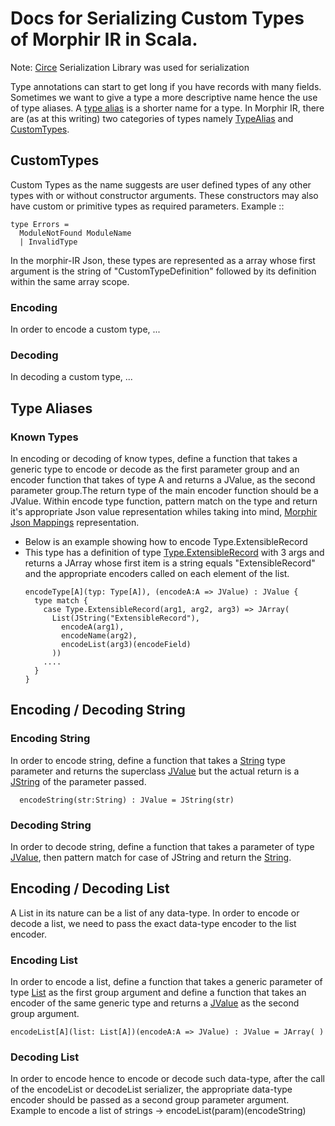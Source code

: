 # Docs for Serializing Custom Types of Morphir IR in Scala.
 Note: [Circe](https://circe.github.io/circe/codec.html) Serialization Library was used for serialization

Type annotations can start to get long if you have records with many fields. 
Sometimes we want to give a type a more  descriptive name hence the use of type aliases. 
A [type alias]() is a shorter name for a type. In Morphir IR, there are (as at this writing) two 
categories of types namely [TypeAlias]() and [CustomTypes]().

## CustomTypes
Custom Types as the name suggests are user defined types of any other types with or without 
constructor arguments. These constructors may also have custom or primitive types as required
parameters. Example ::
  ```
  type Errors = 
    ModuleNotFound ModuleName 
    | InvalidType 
  ``` 

In the morphir-IR Json, these types are represented as a array whose first argument is the string 
of "CustomTypeDefinition" followed by its definition within the same array scope.

### Encoding
In order to encode a custom type, ... 


### Decoding
In decoding a custom type, ...


## Type Aliases 


### Known Types 
In encoding or decoding of know types, define a function that takes a generic type to encode or decode 
as the first parameter group and an encoder function that takes of type A and returns a JValue, as the 
second parameter group.The return type of the main encoder function should be a JValue. Within encode type 
function, pattern match on the type and return it's appropriate Json value representation whiles taking 
into mind, [Morphir Json Mappings](https://github.com/finos/morphir-elm/blob/main/docs/json-mapping.md) 
representation.  
* Below is an example showing how to encode Type.ExtensibleRecord  
* This type has a definition of type [Type.ExtensibleRecord]() with 3 args and returns a JArray whose first item is a string equals
"ExtensibleRecord" and the appropriate encoders called on each element of the list.
  ```
  encodeType[A](typ: Type[A]), (encodeA:A => JValue) : JValue {
    type match {
      case Type.ExtensibleRecord(arg1, arg2, arg3) => JArray(
        List(JString("ExtensibleRecord"),
          encodeA(arg1),
          encodeName(arg2),
          encodeList(arg3)(encodeField)
        ))
      ....
    }
  }
  ```

## Encoding / Decoding String
  ### Encoding String
  In order to encode string, define a function that takes a [String]() type parameter and returns the superclass [JValue]() 
  but the actual return is a [JString]() of the parameter passed. 
  
  ```
    encodeString(str:String) : JValue = JString(str)
  ```

  ### Decoding String
  In order to decode string, define a function that takes a parameter of type [JValue](), then pattern match for case of JString
  and return the [String](). 

## Encoding / Decoding List
  A List in its nature can be a list of any data-type. In order to encode or decode a list, we need to pass the exact data-type encoder
  to the list encoder.

  ### Encoding List
  In order to encode a list, define a function that takes a generic parameter of type [List]() as the first group argument and 
  define a function that takes an encoder of the same generic type and returns a [JValue]() as the second group argument.  
  ```
  encodeList[A](list: List[A])(encodeA:A => JValue) : JValue = JArray( )
  ```
  ### Decoding List
  In order to encode hence to encode or decode such data-type, after the call of the encodeList or 
  decodeList serializer, the appropriate data-type encoder should be passed as a second group parameter argument. 
  Example to encode a list of strings -> encodeList(param)(encodeString)